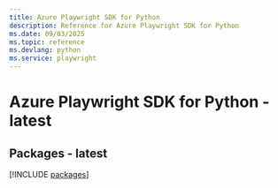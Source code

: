 ```yaml
---
title: Azure Playwright SDK for Python
description: Reference for Azure Playwright SDK for Python
ms.date: 09/03/2025
ms.topic: reference
ms.devlang: python
ms.service: playwright
---
```

# Azure Playwright SDK for Python - latest
## Packages - latest
[!INCLUDE [packages](playwright-index.md)]